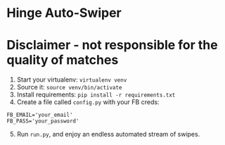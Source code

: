 # Hinge Auto-Swiper
# Disclaimer - not responsible for the quality of matches


1. Start your virtualenv: `virtualenv venv`
2. Source it: `source venv/bin/activate`
3. Install requirements: `pip install -r requirements.txt`
4. Create a file called `config.py` with your FB creds:

```
FB_EMAIL='your_email'
FB_PASS='your_password'
```

5. Run `run.py`, and enjoy an endless automated stream of swipes.
